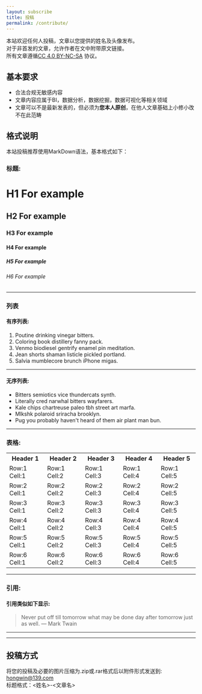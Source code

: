 ```yaml
---
layout: subscribe
title: 投稿
permalink: /contribute/
---
```


本站欢迎任何人投稿，文章以您提供的姓名及头像发布。  
对于非首发的文章，允许作者在文中附带原文链接。  
所有文章遵循[CC 4.0 BY-NC-SA](https://creativecommons.org/licenses/by-nc-sa/4.0/) 协议。 

基本要求
-------

- 合法合规无敏感内容  
- 文章内容应属于BI，数据分析，数据挖掘，数据可视化等相关领域  
- 文章可以不是最新发表的，但必须为**您本人原创**，在他人文章基础上小修小改不在此范畴  

格式说明
-------

本站投稿推荐使用MarkDown语法，基本格式如下：

### 标题:

# H1 For example
## H2 For example
### H3 For example
#### H4 For example
##### H5 For example
###### H6 For example

***

### 列表

#### 有序列表:

1. Poutine drinking vinegar bitters.
2. Coloring book distillery fanny pack.
3. Venmo biodiesel gentrify enamel pin meditation.
4. Jean shorts shaman listicle pickled portland.
5. Salvia mumblecore brunch iPhone migas.

***

#### 无序列表:

* Bitters semiotics vice thundercats synth.
* Literally cred narwhal bitters wayfarers.
* Kale chips chartreuse paleo tbh street art marfa.
* Mlkshk polaroid sriracha brooklyn.
* Pug you probably haven't heard of them air plant man bun.

***

### 表格:

<div class="table-container">
  <table>
    <tr><th>Header 1</th><th>Header 2</th><th>Header 3</th><th>Header 4</th><th>Header 5</th></tr>
    <tr><td>Row:1 Cell:1</td><td>Row:1 Cell:2</td><td>Row:1 Cell:3</td><td>Row:1 Cell:4</td><td>Row:1 Cell:5</td></tr>
    <tr><td>Row:2 Cell:1</td><td>Row:2 Cell:2</td><td>Row:2 Cell:3</td><td>Row:2 Cell:4</td><td>Row:2 Cell:5</td></tr>
    <tr><td>Row:3 Cell:1</td><td>Row:3 Cell:2</td><td>Row:3 Cell:3</td><td>Row:3 Cell:4</td><td>Row:3 Cell:5</td></tr>
    <tr><td>Row:4 Cell:1</td><td>Row:4 Cell:2</td><td>Row:4 Cell:3</td><td>Row:4 Cell:4</td><td>Row:4 Cell:5</td></tr>
    <tr><td>Row:5 Cell:1</td><td>Row:5 Cell:2</td><td>Row:5 Cell:3</td><td>Row:5 Cell:4</td><td>Row:5 Cell:5</td></tr>
    <tr><td>Row:6 Cell:1</td><td>Row:6 Cell:2</td><td>Row:6 Cell:3</td><td>Row:6 Cell:4</td><td>Row:6 Cell:5</td></tr>
  </table>
</div>

***

### 引用:

#### 引用类似如下显示:

> Never put off till tomorrow what may be done day after tomorrow just as well. — Mark Twain

***


***

投稿方式
-------

将您的投稿及必要的图片压缩为.zip或.rar格式后以附件形式发送到:  
hongwin@139.com  
标题格式：<姓名>-<文章名>